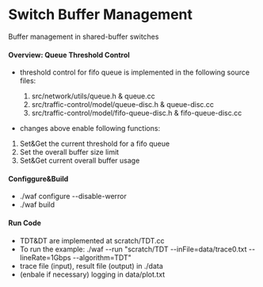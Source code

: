 # Switch Buffer Management

Buffer management in shared-buffer switches

#### Overview: Queue Threshold Control

- threshold control for fifo queue is implemented in the following source files:

  1. src/network/utils/queue.h & queue.cc
  2. src/traffic-control/model/queue-disc.h & queue-disc.cc
  3. src/traffic-control/model/fifo-queue-disc.h & fifo-queue-disc.cc

- changes above enable following functions:

1. Set&Get the current threshold for a fifo queue
2. Set the overall buffer size limit
3. Set&Get current overall buffer usage

#### Configgure&Build 
- ./waf configure --disable-werror
- ./waf build

#### Run Code
- TDT&DT are implemented at scratch/TDT.cc
- To run the example: ./waf --run "scratch/TDT --inFile=data/trace0.txt --lineRate=1Gbps --algorithm=TDT"
- trace file (input), result file (output) in ./data
- (enbale if necessary) logging in data/plot.txt
